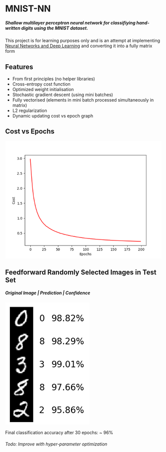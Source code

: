 # MNIST-NN
##### Shallow multilayer perceptron neural network for classifiying hand-written digits using the MNIST dataset. 
This project is for learning purposes only and is an attempt at implementing [Neural Networks and Deep Learning](http://neuralnetworksanddeeplearning.com/) and converting it into a fully matrix form
## Features
- From first principles (no helper libraries)
- Cross-entropy cost function
- Optimized weight initialisation
- Stochastic gradient descent (using mini batches)
- Fully vectorised (elements in mini batch processed simultaneously in matrix)
- L2 regularization
- Dynamic updating cost vs epoch graph
## Cost vs Epochs
![Alt text](CostvEpochs.png?raw=true "Cost vs Epochs")
## Feedforward Randomly Selected Images in Test Set
##### Original Image | Prediction | Confidence
![Alt text](Example.png?raw=true "Random Feedforward")

Final classification accuracy after 30 epochs: ~ 96%

###### Todo: Improve with hyper-parameter optimization
